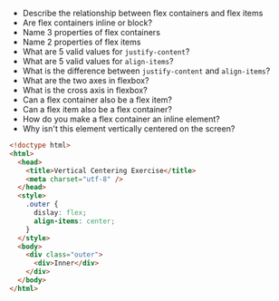* Describe the relationship between flex containers and flex items
* Are flex containers inline or block?
* Name 3 properties of flex containers
* Name 2 properties of flex items
* What are 5 valid values for `justify-content`?
* What are 5 valid values for `align-items`?
* What is the difference between `justify-content` and `align-items`?
* What are the two axes in flexbox?
* What is the cross axis in flexbox?
* Can a flex container also be a flex item?
* Can a flex item also be a flex container?
* How do you make a flex container an inline element?
* Why isn't this element vertically centered on the screen?

```html
<!doctype html>
<html>
  <head>
    <title>Vertical Centering Exercise</title>
    <meta charset="utf-8" />
  </head>
  <style>
    .outer {
      dislay: flex;
      align-items: center;
    }
  </style>
  <body>
    <div class="outer">
      <div>Inner</div>
    </div>
  </body>
</html>
```
